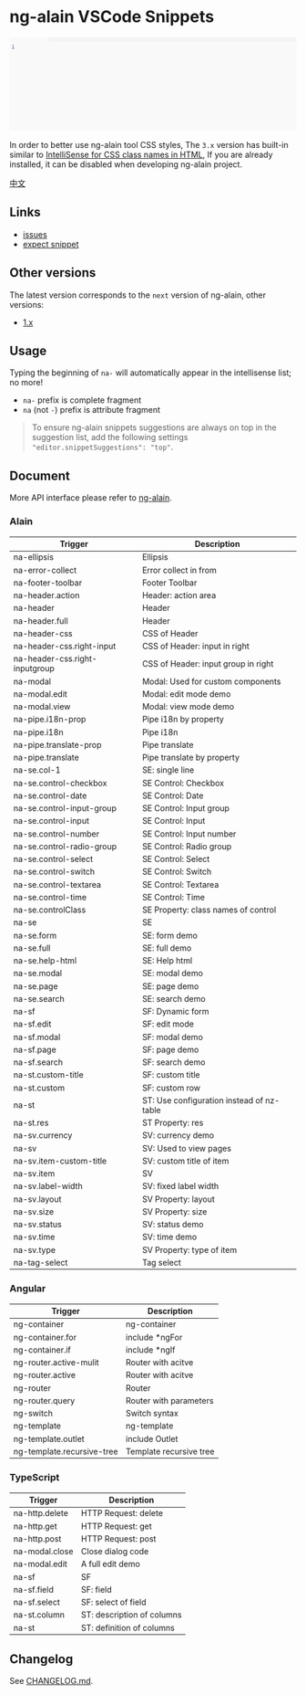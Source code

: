 # ng-alain VSCode Snippets

![Plugin in action](help.gif)

In order to better use ng-alain tool CSS styles, The `3.x` version has built-in similar to [IntelliSense for CSS class names in HTML](https://marketplace.visualstudio.com/items?itemName=Zignd.html-css-class-completion), If you are already installed, it can be disabled when developing ng-alain project.

[中文](README.zh-CN.md)

## Links

- [issues](https://github.com/cipchk/ng-alain-vscode/issues)
- [expect snippet](https://github.com/cipchk/ng-alain-vscode/issues)

## Other versions

The latest version corresponds to the `next` version of ng-alain, other versions:

- [1.x](cipchk.ng-alain-vscode-1.0.12.vsix)

## Usage

Typing the beginning of `na-` will automatically appear in the intellisense list; no more!

- `na-` prefix is complete fragment
- `na` (not `-`) prefix is attribute fragment

> To ensure ng-alain snippets suggestions are always on top in the suggestion list, add the following settings `"editor.snippetSuggestions": "top"`.

## Document

More API interface please refer to [ng-alain](https://ng-alain.com/).


### Alain

Trigger | Description
--- | ---
na-ellipsis | Ellipsis
na-error-collect | Error collect in from
na-footer-toolbar | Footer Toolbar
na-header.action | Header: action area
na-header | Header
na-header.full | Header
na-header-css | CSS of Header
na-header-css.right-input | CSS of Header: input in right
na-header-css.right-inputgroup | CSS of Header: input group in right
na-modal | Modal: Used for custom components
na-modal.edit | Modal: edit mode demo
na-modal.view | Modal: view mode demo
na-pipe.i18n-prop | Pipe i18n by property
na-pipe.i18n | Pipe i18n
na-pipe.translate-prop | Pipe translate
na-pipe.translate | Pipe translate by property
na-se.col-1 | SE: single line
na-se.control-checkbox | SE Control: Checkbox
na-se.control-date | SE Control: Date
na-se.control-input-group | SE Control: Input group
na-se.control-input | SE Control: Input
na-se.control-number | SE Control: Input number
na-se.control-radio-group | SE Control: Radio group
na-se.control-select | SE Control: Select
na-se.control-switch | SE Control: Switch
na-se.control-textarea | SE Control: Textarea
na-se.control-time | SE Control: Time
na-se.controlClass | SE Property: class names of control
na-se | SE
na-se.form | SE: form demo
na-se.full | SE: full demo
na-se.help-html | SE: Help html
na-se.modal | SE: modal demo
na-se.page | SE: page demo
na-se.search | SE: search demo
na-sf | SF: Dynamic form
na-sf.edit | SF: edit mode
na-sf.modal | SF: modal demo
na-sf.page | SF: page demo
na-sf.search | SF: search demo
na-st.custom-title | SF: custom title
na-st.custom | SF: custom row
na-st | ST: Use configuration instead of nz-table
na-st.res | ST Property: res
na-sv.currency | SV: currency demo
na-sv | SV: Used to view pages
na-sv.item-custom-title | SV: custom title of item
na-sv.item | SV
na-sv.label-width | SV: fixed label width
na-sv.layout | SV Property: layout
na-sv.size | SV Property: size
na-sv.status | SV: status demo
na-sv.time | SV: time demo
na-sv.type | SV Property: type of item
na-tag-select | Tag select

### Angular

Trigger | Description
--- | ---
ng-container | ng-container
ng-container.for | include *ngFor
ng-container.if | include *ngIf
ng-router.active-mulit | Router with acitve
ng-router.active | Router with acitve
ng-router | Router
ng-router.query | Router with parameters
ng-switch | Switch syntax
ng-template | ng-template
ng-template.outlet | include Outlet
ng-template.recursive-tree | Template recursive tree

### TypeScript

Trigger | Description
--- | ---
na-http.delete | HTTP Request: delete
na-http.get | HTTP Request: get
na-http.post | HTTP Request: post
na-modal.close | Close dialog code
na-modal.edit | A full edit demo
na-sf | SF
na-sf.field | SF: field
na-sf.select | SF: select of field
na-st.column | ST: description of columns
na-st | ST: definition of columns

## Changelog

See [CHANGELOG.md](CHANGELOG.md).
